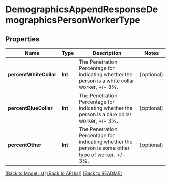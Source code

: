 # DemographicsAppendResponseDemographicsPersonWorkerType

## Properties
Name | Type | Description | Notes
------------ | ------------- | ------------- | -------------
**percentWhiteCollar** | **Int** | The Penetration Percentage for indicating whether the person is a white collar worker, +/- 3%. | [optional] 
**percentBlueCollar** | **Int** | The Penetration Percentage for indicating whether the person is a blue collar worker, +/- 3%. | [optional] 
**percentOther** | **Int** | The Penetration Percentage for indicating whether the person is some other type of worker, +/- 3%. | [optional] 

[[Back to Model list]](../README.md#documentation-for-models) [[Back to API list]](../README.md#documentation-for-api-endpoints) [[Back to README]](../README.md)


